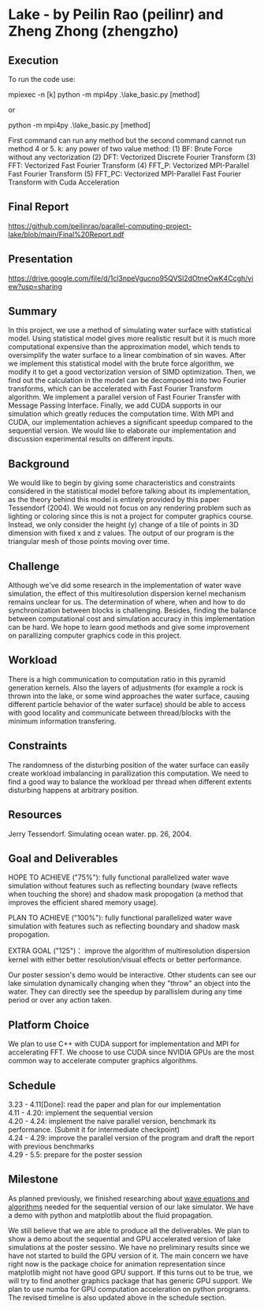 # Lake - by Peilin Rao (peilinr) and Zheng Zhong (zhengzho)

## Execution

To run the code use:  
 <html>
     <head>
        mpiexec -n [k] python -m mpi4py .\lake_basic.py [method]
    </head>
  </html>

or 

<html>
     <head>
       python -m mpi4py .\lake_basic.py [method]
    </head>
  </html>


First command can run any method but the second command cannot run method 4 or 5.
k: any power of two value
method: 
(1) BF: Brute Force without any vectorization
(2) DFT: Vectorized Discrete Fourier Transform
(3) FFT: Vectorized Fast Fourier Transform
(4) FFT_P: Vectorized MPI-Parallel Fast Fourier Transform
(5) FFT_PC: Vectorized MPI-Parallel Fast Fourier Transform with Cuda Acceleration

## Final Report
https://github.com/peilinrao/parallel-computing-project-lake/blob/main/Final%20Report.pdf

## Presentation

https://drive.google.com/file/d/1cl3npeVgucno95QVSl2dOtneOwK4Ccgh/view?usp=sharing

## Summary
In this project, we use a method of simulating water surface with statistical model.
Using statistical model gives more realistic result but it is much more computational expensive than
the approximation model, which tends to oversimplify the water surface to a linear combination of
sin waves. After we implement this statistical model with the brute force algorithm, we modify it
to get a good vectorization version of SIMD optimization. Then, we find out the calculation in the
model can be decomposed into two Fourier transforms, which can be accelerated with Fast Fourier
Transform algorithm. We implement a parallel version of Fast Fourier Transfer with Message Passing
Interface. Finally, we add CUDA supports in our simulation which greatly reduces the computation
time. With MPI and CUDA, our implementation achieves a significant speedup compared to the
sequential version. We would like to elaborate our implementation and discussion experimental
results on different inputs. 

## Background
We would like to begin by giving some characteristics and constraints considered in the statistical
model before talking about its implementation, as the theory behind this model is entirely provided
by this paper Tessendorf (2004). We would not focus on any rendering problem such as lighting or
coloring since this is not a project for computer graphics course. Instead, we only consider the height
(y) change of a tile of points in 3D dimension with fixed x and z values. The output of our program is
the triangular mesh of those points moving over time.

## Challenge
Although we've did some research in the implementation of water wave simulation, the effect of this multiresolution dispersion kernel mechanism remains unclear for us. The determination of where, when and how to do synchronization between blocks is challenging. Besides, finding the balance between computational cost and simulation accuracy in this implementation can be hard.  We hope to learn good methods and give some improvement on parallizing computer graphics code in this project.

## Workload
There is a high communication to computation ratio in this pyramid generation kernels. Also the layers of adjustments (for example a rock is thrown into the lake, or some wind approaches the water surface, causing different particle behavior of the water surface) should be able to access with good locality and communicate between thread/blocks with the minimum information transfering.

## Constraints
The randomness of the disturbing position of the water surface can easily create workload imbalancing in parallization this computation. We need to find a good way to balance the workload per thread when different extents disturbing happens at arbitrary position.

## Resources
Jerry Tessendorf. Simulating ocean water. pp. 26, 2004.

## Goal and Deliverables

HOPE TO ACHIEVE ("75%"): fully functional parallelized water wave simulation without features such as reflecting boundary (wave reflects when touching the shore) and shadow mask propogation (a method that improves the efficient shared memory usage).  

PLAN TO ACHIEVE ("100%"): fully functional parallelized water wave simulation with features such as reflecting boundary and shadow mask propogation.  

EXTRA GOAL ("125")： improve the algorithm of multiresolution dispersion kernel with either better resolution/visual effects or better performance. 

Our poster session's demo would be interactive. Other students can see our lake simulation dynamically changing when they "throw" an object into the water. They can directly see the speedup by parallislem during any time period or over any action taken.  

## Platform Choice
We plan to use C++ with CUDA support for implementation and MPI for accelerating FFT. We choose to use CUDA since NVIDIA GPUs are the most common way to accelerate computer graphics algorithms.
## Schedule
3.23 - 4.11[Done]: read the paper and plan for our implementation <br />
4.11 - 4.20: implement the sequential version <br />
4.20 - 4.24: implement the naive parallel version, benchmark its performance. (Submit it for intermediate checkpoint) <br />
4.24 - 4.29: improve the parallel version of the program and draft the report with previous benchmarks <br />
4.29 - 5.5: prepare for the poster session 


## Milestone
As planned previously, we finished researching about [wave equations and algorithms](http://www.coastalwiki.org/wiki/Shallow-water_wave_theory#Derivation_of_the_Airy_Wave_equations) needed for the sequential version of our lake simulator. We have a demo with python and matplotlib about the fluid propagation.

We still believe that we are able to produce all the deliverables. We plan to show a demo about the sequential and GPU accelerated version of lake simulations at the poster sessino. We have no preliminary results since we have not started to build the GPU version of it. The main concern we have right now is the package choice for animation representation since matplotlib might not have good GPU support. If this turns out to be true, we will try to find another graphics package that has generic GPU support. We plan to use numba for GPU computation acceleration on python programs. The revised timeline is also updated above in the schedule section.
